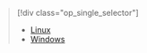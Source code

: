 > [!div class="op_single_selector"]
>- [Linux](../articles/hdinsight/hdinsight-hadoop-collect-debug-heap-dump-linux.md)
>- [Windows](../articles/hdinsight/hdinsight-hadoop-collect-debug-heap-dumps.md)

<!---HONumber=HO63-->